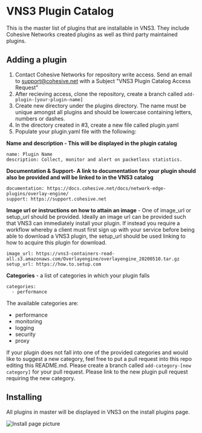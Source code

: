# VNS3 Plugin Catalog
This is the master list of plugins that are installable in VNS3. They include Cohesive Networks created plugins as well as third party maintained plugins.

## Adding a plugin
1. Contact Cohesive Networks for repository write access. Send an email to support@cohesive.net with a Subject "VNS3 Plugin Catalog Access Request"
2. After recieving access, clone the repository, create a branch called `add-plugin-[your-plugin-name]`
3. Create new directory under the plugins directory. The name must be unique amongst all plugins and should be lowercase containing letters, numbers or dashes.
4. In the directory created in #3, create a new file called plugin.yaml
5. Populate your plugin.yaml file with the following:


**Name and description - This will be displayed in the plugin catalog**
```
name: Plugin Name
description: Collect, monitor and alert on packetloss statistics.
```

**Documentation & Support- A link to documentation for your plugin should also be provided and will be linked to in the VNS3 catalog**
```
documentation: https://docs.cohesive.net/docs/network-edge-plugins/overlay-engine/
support: https://support.cohesive.net
```

**Image url or instructions on how to attain an image** - One of image_url or setup_url should be provided. Ideally an image url can be provided such that VNS3 can immediately install your plugin. If instead you require a workflow whereby a client must first sign up with your service before being able to download a VNS3 plugin, the setup_url should be used linking to how to acquire this plugin for download.
```
image_url: https://vns3-containers-read-all.s3.amazonaws.com/Overlayengine/overlayengine_20200510.tar.gz
setup_url: https://how.to.setup.com
```

**Categories** - a list of categories in which your plugin falls
```
categories:
  - performance
```

The available categories are:
- performance
- monitoring
- logging
- security
- proxy

If your plugin does not fall into one of the provided categories and would like to suggest a new category, feel free to put a pull request into this repo editing this README.md. Please create a branch called `add-category-[new category]` for your pull request. Please link to the new plugin pull request requiring the new category.

## Installing
All plugins in master will be displayed in VNS3 on the install plugins page.

![Install page picture](https://cohesive-networks.s3.amazonaws.com/plugins/plugin-catalog.png "VNS3 plugin install page")

